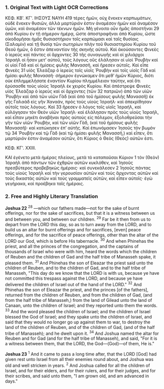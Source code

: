 ### 1. Original Text with Light OCR Corrections

ΚΕΦ. ΚΒ'. ΚΓ'. ΙΗΣΟΥΣ ΝΑΥΗ 419
τέρες ἡμῶν, οὐχ ἕνεκεν καρπωμάτων, οὐδὲ ἕνεκεν θυσιῶν, ἀλλὰ
μαρτύριόν ἐστιν ἀναμέσον ἡμῶν καὶ ἀναμέσον ὑμῶν, καὶ ἀναμέσον
τῶν τέκνων ἡμῶν. Μὴ γένοιτο οὖν ἡμᾶς ἀποστῆναι 29
ἀπὸ Κυρίου ἐν τῇ σήμερον ἡμέρᾳ, ὥστε ἀποστραφῆναι ἀπὸ Κυρίου,
ὥστε οἰκοδομῆσαι ἡμᾶς θυσιαστήριον τοῖς καρπώμασι καὶ
ταῖς θυσίαις (Σαλαμὶν) καὶ τῇ θυσίᾳ τῶν σωτηρίων πλὴν τοῦ θυσιαστηρίου
Κυρίου τοῦ Θεοῦ ἡμῶν, ὃ ἔστιν ἀπεναντίον τῆς σκηνῆς
αὐτοῦ. Καὶ ἀκούσαντες Φινεὲς ὁ ἱερεὺς καὶ πάντες οἱ ἄρχοντες 30
τῆς συναγωγῆς καὶ οἱ χιλιάρχοι Ἰσραὴλ οἱ ἦσαν μετ’ αὐτοῦ,
τοὺς λόγους οὓς ἐλάλησαν οἱ υἱοὶ Ῥουβὴν καὶ οἱ υἱοὶ Γὰδ
καὶ οἱ ἡμίσεις φυλῆς Μανασσῆ, καὶ ἤρεσεν αὐτοῖς. Καὶ εἶπε Φινεὲς 31
υἱὸς Ἐλεάζαρ ὁ ἱερεὺς τοῖς υἱοῖς Ῥουβὴν καὶ τοῖς υἱοῖς Γὰδ
καὶ ἡμίσει φυλῆς Μανασσῆ· σήμερον ἐγνώκαμεν ὅτι μεθ’ ἡμῶν
Κύριος, διότι οὐκ ἐπλημμελήσατε ἐναντίον Κυρίου πλημμέλειαν
ταύτην, καὶ ὅτι ἐρύσασθε τοὺς υἱοὺς Ἰσραὴλ ἐκ χειρὸς Κυρίου.
Καὶ ἀπέστρεψε Φινεὲς υἱὸς Ἐλεάζαρ ὁ ἱερεὺς καὶ οἱ ἄρχοντες (τῶν 32
πατριῶν) ἀπὸ τῶν υἱῶν Ῥουβὴν καὶ ἀπὸ τῶν υἱῶν Γὰδ (καὶ ἀπὸ τοῦ
ἡμίσους φυλῆς Μανασσῆ) ἐκ γῆς Γαλαὰδ εἰς γῆν Χαναάν, πρὸς
τοὺς υἱοὺς Ἰσραήλ· καὶ ἀπεκρίθησαν αὐτοῖς τοὺς λόγους. Καὶ 33
ἤρεσεν ὁ λόγος τοῖς υἱοῖς Ἰσραήλ, καὶ εὐλόγησαν τὸν Θεὸν υἱῶν
Ἰσραήλ· καὶ ἐλάλησαν πρὸς τοὺς υἱοὺς Ἰσραήλ, καὶ εἶπαν μηκέτι
ἀναβῆναι πρὸς αὐτοὺς εἰς πόλεμον, ἐξολοθρεῦσαι τὴν γῆν τῶν υἱῶν
Ῥουβὴν, καὶ τῶν υἱῶν Γὰδ, (καὶ τοῦ ἡμίσους φυλῆς Μανασσῆ)·
καὶ κατώκησεν ἐπ’ αὐτῆς. Καὶ ἐπωνόμασεν Ἰησοῦς τὸν βωμὸν τῷ 34
Ῥουβὴν καὶ τῷ Γὰδ (καὶ τῷ ἡμίσει φυλῆς Μανασσῆ,) καὶ εἶπεν,
ὅτι μαρτύριόν ἐστιν ἀναμέσον αὐτῶν, ὅτι Κύριος ὁ Θεὸς (Θεὸς)
αὐτῶν ἐστι.

ΚΕΦ. ΚΓ'. ΧΧΙΙΙ.

ΚΑΙ ἐγένετο μετὰ ἡμέρας πλείους, μετὰ τὸ καταπαῦσαι Κύριον 1
τὸν (Θεὸν) Ἰσραὴλ ἀπὸ πάντων τῶν ἐχθρῶν αὐτῶν κυκλόθεν,
καὶ Ἰησοῦς πρεσβύτερος προβεβηκὼς ἡμέραις· καὶ συνεκάλεσεν 2
Ἰησοῦς πάντας τοὺς υἱοὺς Ἰσραὴλ καὶ τὴν γερουσίαν αὐτῶν καὶ τοὺς
ἄρχοντας αὐτῶν καὶ τοὺς δικαστὰς αὐτῶν καὶ τοὺς γραμματεῖς
αὐτῶν, καὶ εἶπεν αὐτοῖς· ἐγὼ γεγήρακα, καὶ προέβηκα ταῖς ἡμέραις.

### 2. Free and Highly Literary Translation

**Joshua 22**
<sup>28</sup> —which our fathers made—not for the sake of burnt offerings, nor for the sake of sacrifices, but that it is a witness between us and between you, and between our children.
<sup>29</sup> Far be it then from us to depart from the LORD this day, so as to turn away from the LORD, and to build us an altar for burnt offerings and for sacrifices, [even] peace offerings, and for the sacrifice of peace offerings, other than the altar of the LORD our God, which is before His tabernacle.
<sup>30</sup> And when Phinehas the priest, and all the princes of the congregation, and the captains of thousands of Israel who were with him, heard the words which the children of Reuben and the children of Gad and the half tribe of Manasseh spake, it pleased them.
<sup>31</sup> And Phinehas the son of Eleazar the priest said unto the children of Reuben, and to the children of Gad, and to the half tribe of Manasseh, "This day do we know that the LORD is with us, because ye have not committed this trespass against the LORD, and because ye have delivered the children of Israel out of the hand of the LORD."
<sup>32</sup> And Phinehas the son of Eleazar the priest, and the princes [of the fathers], returned from the children of Reuben, and from the children of Gad, (and from the half tribe of Manasseh,) from the land of Gilead unto the land of Canaan, unto the children of Israel; and they reported unto them the words.
<sup>33</sup> And the word pleased the children of Israel; and the children of Israel blessed the God of Israel; and they spake unto the children of Israel, and said that they would no longer go up against them to war, to destroy the land of the children of Reuben, and of the children of Gad, (and of the half tribe of Manasseh); and he dwelt upon it.
<sup>34</sup> And Joshua named the altar for Reuben and for Gad (and for the half tribe of Manasseh), and said, "For it is a witness between them, that the LORD, the God—(God)—of them, He is."

**Joshua 23**
<sup>1</sup> And it came to pass a long time after, that the LORD [God] had given rest unto Israel from all their enemies round about, and Joshua was old and well stricken in years.
<sup>2</sup> And Joshua called for all the children of Israel, and for their elders, and for their rulers, and for their judges, and for their scribes, and said unto them, "I am grown old, and am advanced in days."